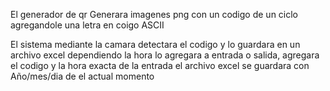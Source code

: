 El generador de qr Generara imagenes png con un codigo de un ciclo agregandole una letra en coigo ASCII


El sistema mediante la camara detectara el codigo y lo guardara en un archivo excel dependiendo la hora lo agregara a entrada o salida, agregara el codigo y la hora exacta de la entrada
el archivo excel se guardara con Año/mes/dia de el actual momento 
